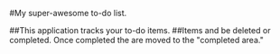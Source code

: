 #My super-awesome to-do list.

##This application tracks your to-do items.
##Items and be deleted or completed. Once completed the are moved to the "completed area."
